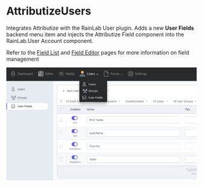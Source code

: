 # AttributizeUsers

Integrates Attributize with the RainLab User plugin. Adds a new **User Fields** backend menu item and injects the Attributize Field component into the RainLab.User Account component.

Refer to the [Field List](/attributize/usage/list) and [Field Editor](/attributize/usage/editor) pages for more information on field management

![User Fields](./images/user-fields.jpg)